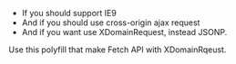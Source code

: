 - If you should support IE9
- And if you should use cross-origin ajax request
- And if you want use XDomainRequest, instead JSONP.

Use this polyfill that make Fetch API with XDomainRqeust.